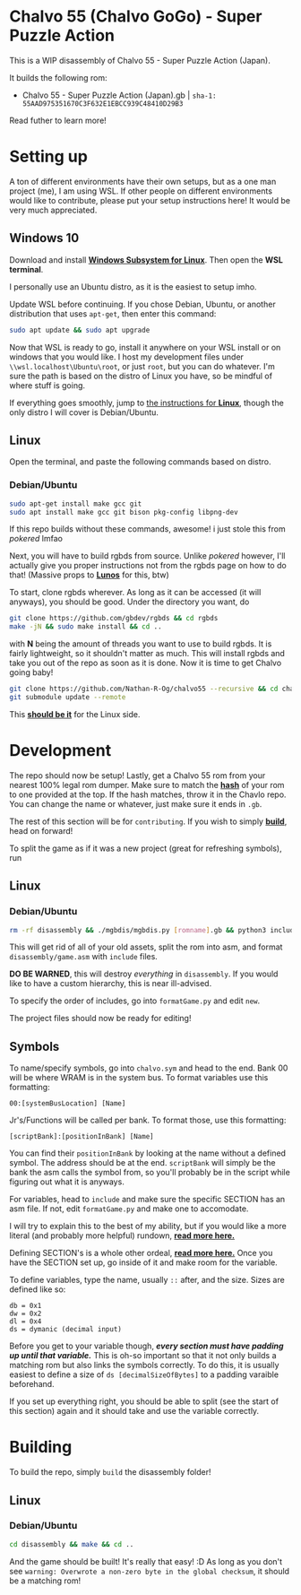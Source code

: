 # Chalvo 55 (Chalvo GoGo) - Super Puzzle Action

This is a WIP disassembly of Chalvo 55 - Super Puzzle Action (Japan).

It builds the following rom:

* Chalvo 55 - Super Puzzle Action (Japan).gb | `sha-1: 55AAD975351670C3F632E1EBCC939C48410D29B3`

Read futher to learn more!

# Setting up

A ton of different environments have their own setups, but as a one man project (me), I am using WSL.
If other people on different environments would like to contribute, please put your setup instructions here!
It would be very much appreciated.

## Windows 10

Download and install [**Windows Subsystem for Linux**](https://docs.microsoft.com/en-us/windows/wsl/install-win10). Then open the **WSL terminal**.

I personally use an Ubuntu distro, as it is the easiest to setup imho.

Update WSL before continuing. If you chose Debian, Ubuntu, or another distribution that uses `apt-get`, then enter this command:

```bash
sudo apt update && sudo apt upgrade
```

Now that WSL is ready to go, install it anywhere on your WSL install or on windows that you would like.
I host my development files under `\\wsl.localhost\Ubuntu\root`, or just `root`, but you can do whatever.
I'm sure the path is based on the distro of Linux you have, so be mindful of where stuff is going.

If everything goes smoothly, jump to [the instructions for **Linux**](#linux), though the only distro I will cover is Debian/Ubuntu.

## Linux

Open the terminal, and paste the following commands based on distro.

### Debian/Ubuntu

```bash
sudo apt-get install make gcc git
sudo apt install make gcc git bison pkg-config libpng-dev
```
If this repo builds without these commands, awesome! i just stole this from *pokered* lmfao

Next, you will have to build rgbds from source. Unlike *pokered* however, I'll actually give you proper instructions not from the rgbds page on how to do that!
(Massive props to [**Lunos**](https://www.pokecommunity.com/showthread.php?p=10445222) for this, btw)

To start, clone rgbds wherever. As long as it can be accessed (it will anyways), you should be good.
Under the directory you want, do
```bash
git clone https://github.com/gbdev/rgbds && cd rgbds
make -jN && sudo make install && cd ..
```
with **N** being the amount of threads you want to use to build rgbds. It is fairly lightweight, so it shouldn't matter as much.
This will install rgbds and take you out of the repo as soon as it is done.
Now it is time to get Chalvo going baby!
```bash
git clone https://github.com/Nathan-R-Og/chalvo55 --recursive && cd chalvo55
git submodule update --remote
```
This [**should be it**](#development) for the Linux side.

# Development
The repo should now be setup!
Lastly, get a Chalvo 55 rom from your nearest 100% legal rom dumper.
Make sure to match the [**hash**](https://www.romhacking.net/hash/) of your rom to one provided at the top.
If the hash matches, throw it in the Chavlo repo. You can change the name or whatever, just make sure it ends in `.gb`.

The rest of this section will be for `contributing`. If you wish to simply [**build**](#building), head on forward!

To split the game as if it was a new project (great for refreshing symbols), run
## Linux
### Debian/Ubuntu
```bash
rm -rf disassembly && ./mgbdis/mgbdis.py [romname].gb && python3 include/formatGame.py
```

This will get rid of all of your old assets, split the rom into asm, and format `disassembly/game.asm` with `include` files.

**DO BE WARNED**, this will destroy *everything* in `disassembly`. If you would like to have a custom hierarchy, this is near ill-advised.

To specify the order of includes, go into `formatGame.py` and edit `new`.

The project files should now be ready for editing!

## Symbols
To name/specify symbols, go into `chalvo.sym` and head to the end.
Bank 00 will be where WRAM is in the system bus. To format variables use this formatting:
```
00:[systemBusLocation] [Name]
```

Jr's/Functions will be called per bank. To format those, use this formatting:

```
[scriptBank]:[positionInBank] [Name]
```

You can find their `positionInBank` by looking at the name without a defined symbol. The address should be at the end.
`scriptBank` will simply be the bank the asm calls the symbol from, so you'll probably be in the script while figuring out what it is anyways.

For variables, head to `include` and make sure the specific SECTION has an asm file. If not, edit `formatGame.py` and make one to accomodate.

I will try to explain this to the best of my ability, but if you would like a more literal (and probably more helpful) rundown, [**read more here.**](https://rgbds.gbdev.io/docs/v0.6.1/rgbasm.5/)

Defining SECTION's is a whole other ordeal, [**read more here.**](https://rgbds.gbdev.io/docs/v0.4.2/rgbasm.5/#SECTIONS) Once you have the SECTION set up, go inside of it and make room for the variable.

To define variables, type the name, usually `::` after, and the size.
Sizes are defined like so:
```
db = 0x1
dw = 0x2
dl = 0x4
ds = dymanic (decimal input)
```

Before you get to your variable though, ***every section must have padding up until that variable.*** This is oh-so important so that it not only builds a matching rom but also links the symbols correctly. To do this, it is usually easiest to define a size of `ds [decimalSizeOfBytes]` to a padding varaible beforehand.

If you set up everything right, you should be able to split (see the start of this section) again and it should take and use the variable correctly.

# Building
To build the repo, simply `build` the disassembly folder!

## Linux
### Debian/Ubuntu
```bash
cd disassembly && make && cd ..
```
And the game should be built! It's really that easy! :D
As long as you don't see `warning: Overwrote a non-zero byte in the global checksum`, it should be a matching rom!
